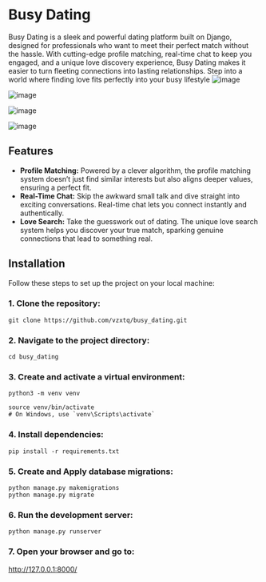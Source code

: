 # Busy Dating

Busy Dating is a sleek and powerful dating platform built on Django, designed for professionals who want to meet their perfect match without the hassle. With cutting-edge profile matching, real-time chat to keep you engaged, and a unique love discovery experience, Busy Dating makes it easier to turn fleeting connections into lasting relationships. Step into a world where finding love fits perfectly into your busy lifestyle
![image](https://github.com/user-attachments/assets/54007aff-ada9-4300-9e9f-f35001a8adb3)

![image](https://github.com/user-attachments/assets/8649317f-7854-4fcc-b148-bc1af35d3c17)

![image](https://github.com/user-attachments/assets/d1f4ccdb-ada7-4cba-a87d-61409994125a)

![image](https://github.com/user-attachments/assets/2a2ecb19-bd43-4d30-ad46-f751a75931d6)
## Features

- **Profile Matching:** Powered by a clever algorithm, the profile matching system doesn’t just find similar interests but also aligns deeper values, ensuring a perfect fit.
- **Real-Time Chat:** Skip the awkward small talk and dive straight into exciting conversations. Real-time chat lets you connect instantly and authentically.
- **Love Search:** Take the guesswork out of dating. The unique love search system helps you discover your true match, sparking genuine connections that lead to something real.

## Installation

Follow these steps to set up the project on your local machine:

### 1. Clone the repository:
```
git clone https://github.com/vzxtq/busy_dating.git
```
### 2. Navigate to the project directory:
```
cd busy_dating
```
### 3. Create and activate a virtual environment:
```
python3 -m venv venv

source venv/bin/activate
# On Windows, use `venv\Scripts\activate`
```

### 4. Install dependencies:   
```
pip install -r requirements.txt
```
### 5. Create and Apply database migrations:
```
python manage.py makemigrations
python manage.py migrate
```
### 6. Run the development server:
```
python manage.py runserver
```
### 7. Open your browser and go to:

http://127.0.0.1:8000/
